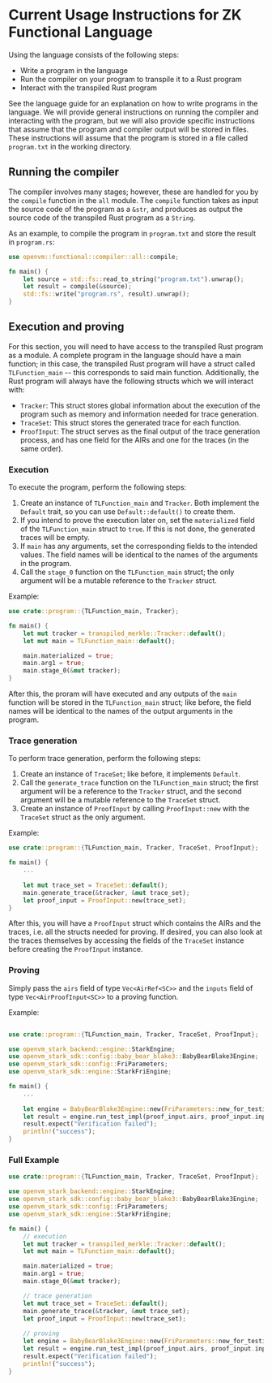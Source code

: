# Current Usage Instructions for ZK Functional Language

Using the language consists of the following steps:
- Write a program in the language
- Run the compiler on your program to transpile it to a Rust program
- Interact with the transpiled Rust program

See the language guide for an explanation on how to write programs in the language.
We will provide general instructions on running the compiler and interacting with the program,
but we will also provide specific instructions that assume that the program and compiler output will be stored in files.
These instructions will assume that the program is stored in a file called `program.txt` in the working directory.

## Running the compiler

The compiler involves many stages; however, these are handled for you by the `compile` function in the `all` module.
The `compile` function takes as input the source code of the program as a `&str`,
and produces as output the source code of the transpiled Rust program as a `String`.

As an example, to compile the program in `program.txt` and store the result in `program.rs`:
```rust
use openvm::functional::compiler::all::compile;

fn main() {
    let source = std::fs::read_to_string("program.txt").unwrap();
    let result = compile(&source);
    std::fs::write("program.rs", result).unwrap();
}
```

## Execution and proving

For this section, you will need to have access to the transpiled Rust program as a module. A complete program in the language should have a main function; in this case,
the transpiled Rust program will have a struct called `TLFunction_main` -- this corresponds to said main function.
Additionally, the Rust program will always have the following structs which we will interact with:
- `Tracker`: This struct stores global information about the execution of the program such as memory and information needed for trace generation.
- `TraceSet`: This struct stores the generated trace for each function.
- `ProofInput`: The struct serves as the final output of the trace generation process, and has one field for the AIRs and one for the traces (in the same order).

### Execution

To execute the program, perform the following steps:
1. Create an instance of `TLFunction_main` and `Tracker`. Both implement the `Default` trait, so you can use `Default::default()` to create them.
2. If you intend to prove the execution later on, set the `materialized` field of the `TLFunction_main` struct to `true`. If this is not done, the generated traces will be empty.
3. If `main` has any arguments, set the corresponding fields to the intended values. The field names will be identical to the names of the arguments in the program.
4. Call the `stage_0` function on the `TLFunction_main` struct; the only argument will be a mutable reference to the `Tracker` struct.

Example:
```rust
use crate::program::{TLFunction_main, Tracker};

fn main() {
    let mut tracker = transpiled_merkle::Tracker::default();
    let mut main = TLFunction_main::default();

    main.materialized = true;
    main.arg1 = true;
    main.stage_0(&mut tracker);
}
```

After this, the proram will have executed and any outputs of the `main` function will be stored in the `TLFunction_main` struct;
like before, the field names will be identical to the names of the output arguments in the program.

### Trace generation

To perform trace generation, perform the following steps:
1. Create an instance of `TraceSet`; like before, it implements `Default`.
2. Call the `generate_trace` function on the `TLFunction_main` struct; 
the first argument will be a reference to the `Tracker` struct, and the second argument will be a mutable reference to the `TraceSet` struct.
3. Create an instance of `ProofInput` by calling `ProofInput::new` with the `TraceSet` struct as the only argument.

Example:
```rust
use crate::program::{TLFunction_main, Tracker, TraceSet, ProofInput};

fn main() {
    ...
        
    let mut trace_set = TraceSet::default();
    main.generate_trace(&tracker, &mut trace_set);
    let proof_input = ProofInput::new(trace_set);
}
```
After this, you will have a `ProofInput` struct which contains the AIRs and the traces, i.e. all the structs needed for proving.
If desired, you can also look at the traces themselves by accessing the fields of the `TraceSet` instance before creating the `ProofInput` instance.

### Proving

Simply pass the `airs` field of type `Vec<AirRef<SC>>` and the `inputs` field of type `Vec<AirProofInput<SC>>` to a proving function.

Example:
```rust

use crate::program::{TLFunction_main, Tracker, TraceSet, ProofInput};

use openvm_stark_backend::engine::StarkEngine;
use openvm_stark_sdk::config::baby_bear_blake3::BabyBearBlake3Engine;
use openvm_stark_sdk::config::FriParameters;
use openvm_stark_sdk::engine::StarkFriEngine;

fn main() {
    ...
        
    let engine = BabyBearBlake3Engine::new(FriParameters::new_for_testing(1));
    let result = engine.run_test_impl(proof_input.airs, proof_input.inputs);
    result.expect("Verification failed");
    println!("success");
}
```

### Full Example

```rust
use crate::program::{TLFunction_main, Tracker, TraceSet, ProofInput};

use openvm_stark_backend::engine::StarkEngine;
use openvm_stark_sdk::config::baby_bear_blake3::BabyBearBlake3Engine;
use openvm_stark_sdk::config::FriParameters;
use openvm_stark_sdk::engine::StarkFriEngine;

fn main() {
    // execution
    let mut tracker = transpiled_merkle::Tracker::default();
    let mut main = TLFunction_main::default();

    main.materialized = true;
    main.arg1 = true;
    main.stage_0(&mut tracker);

    // trace generation
    let mut trace_set = TraceSet::default();
    main.generate_trace(&tracker, &mut trace_set);
    let proof_input = ProofInput::new(trace_set);
    
    // proving
    let engine = BabyBearBlake3Engine::new(FriParameters::new_for_testing(1));
    let result = engine.run_test_impl(proof_input.airs, proof_input.inputs);
    result.expect("Verification failed");
    println!("success");
}
```